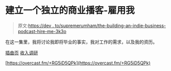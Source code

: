 # 建立一个独立的商业播客-雇用我

> 原文:[https://dev . to/supremerumham/the-building-an-indie-business-podcast-hire-me-3k3o](https://dev.to/supremerumham/the-building-an-indie-business-podcast-hire-me-3k3o)

在这一集里，我将讨论我即将毕业的事实，我对工作的需求，以及我的资历。

[插曲页](https://baib-podcast.com)
[收入调研](https://revenueresearch.co/)

[https://overcast.fm/+RG5iD5QPk](https://overcast.fm/+RG5iD5QPk)